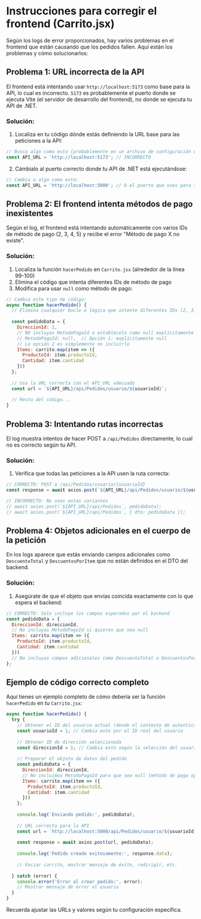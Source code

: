 # Instrucciones para corregir el frontend (Carrito.jsx)

Según los logs de error proporcionados, hay varios problemas en el frontend que están causando que los pedidos fallen. Aquí están los problemas y cómo solucionarlos:

## Problema 1: URL incorrecta de la API

El frontend está intentando usar `http://localhost:5173` como base para la API, lo cual es incorrecto. `5173` es probablemente el puerto donde se ejecuta Vite (el servidor de desarrollo del frontend), no donde se ejecuta tu API de .NET.

### Solución:

1. Localiza en tu código dónde estás definiendo la URL base para las peticiones a la API:

```javascript
// Busca algo como esto (probablemente en un archivo de configuración o servicio)
const API_URL = 'http://localhost:5173'; // INCORRECTO
```

2. Cámbialo al puerto correcto donde tu API de .NET está ejecutándose:

```javascript
// Cambia a algo como esto:
const API_URL = 'http://localhost:5000'; // O el puerto que uses para tu API
```

## Problema 2: El frontend intenta métodos de pago inexistentes

Según el log, el frontend está intentando automáticamente con varios IDs de método de pago (2, 3, 4, 5) y recibe el error "Método de pago X no existe".

### Solución:

1. Localiza la función `hacerPedido` en `Carrito.jsx` (alrededor de la línea 99-100)
2. Elimina el código que intenta diferentes IDs de método de pago
3. Modifica para usar `null` como método de pago:

```javascript
// Cambia este tipo de código:
async function hacerPedido() {
  // Elimina cualquier bucle o lógica que intente diferentes IDs (2, 3, 4, 5)
  
  const pedidoData = {
    DireccionId: 1,
    // NO incluyas MetodoPagoId o establécelo como null explícitamente
    // MetodoPagoId: null,  // Opción 1: explícitamente null
    // La opción 2 es simplemente no incluirlo
    Items: carrito.map(item => ({
      ProductoId: item.productoId,
      Cantidad: item.cantidad
    }))
  };
  
  // Usa la URL correcta con el API_URL adecuado
  const url = `${API_URL}/api/Pedidos/usuario/${usuarioId}`;
  
  // Resto del código...
}
```

## Problema 3: Intentando rutas incorrectas

El log muestra intentos de hacer POST a `/api/Pedidos` directamente, lo cual no es correcto según tu API.

### Solución:

1. Verifica que todas las peticiones a la API usen la ruta correcta:

```javascript
// CORRECTO: POST a /api/Pedidos/usuario/{usuarioId}
const response = await axios.post(`${API_URL}/api/Pedidos/usuario/${usuarioId}`, pedidoData);

// INCORRECTO: No uses estas variantes
// await axios.post(`${API_URL}/api/Pedidos`, pedidoData);
// await axios.post(`${API_URL}/api/Pedidos`, { dto: pedidoData });
```

## Problema 4: Objetos adicionales en el cuerpo de la petición

En los logs aparece que estás enviando campos adicionales como `DescuentoTotal` y `DescuentosPorItem` que no están definidos en el DTO del backend.

### Solución:

1. Asegúrate de que el objeto que envías coincida exactamente con lo que espera el backend:

```javascript
// CORRECTO: Solo incluye los campos esperados por el backend
const pedidoData = {
  DireccionId: direccionId,
  // No incluyas MetodoPagoId si quieres que sea null
  Items: carrito.map(item => ({
    ProductoId: item.productoId,
    Cantidad: item.cantidad
  }))
  // No incluyas campos adicionales como DescuentoTotal o DescuentosPorItem
};
```

## Ejemplo de código correcto completo

Aquí tienes un ejemplo completo de cómo debería ser la función `hacerPedido` en tu `Carrito.jsx`:

```javascript
async function hacerPedido() {
  try {
    // Obtener el ID del usuario actual (desde el contexto de autenticación o donde lo tengas)
    const usuarioId = 1; // Cambia esto por el ID real del usuario
    
    // Obtener ID de dirección seleccionada
    const direccionId = 1; // Cambia esto según la selección del usuario
    
    // Preparar el objeto de datos del pedido
    const pedidoData = {
      DireccionId: direccionId,
      // No incluimos MetodoPagoId para que sea null (método de pago opcional)
      Items: carrito.map(item => ({
        ProductoId: item.productoId,
        Cantidad: item.cantidad
      }))
    };
    
    console.log('Enviando pedido:', pedidoData);
    
    // URL correcta para la API
    const url = `http://localhost:5000/api/Pedidos/usuario/${usuarioId}`;
    
    const response = await axios.post(url, pedidoData);
    
    console.log('Pedido creado exitosamente:', response.data);
    
    // Vaciar carrito, mostrar mensaje de éxito, redirigir, etc.
    
  } catch (error) {
    console.error('Error al crear pedido:', error);
    // Mostrar mensaje de error al usuario
  }
}
```

Recuerda ajustar las URLs y valores según tu configuración específica.
